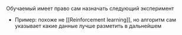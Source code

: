 Обучаемый имеет право сам назначать следующий эксперимент
- Пример: похоже не [[Reinforcement learning]], но алгоритм сам указывает какие данные лучше разметить в дальнейшем
